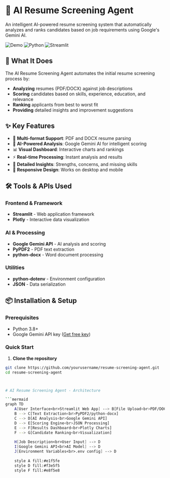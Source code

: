 # 🤖 AI Resume Screening Agent

An intelligent AI-powered resume screening system that automatically analyzes and ranks candidates based on job requirements using Google's Gemini AI.

![Demo](https://img.shields.io/badge/Status-Functional-brightgreen)
![Python](https://img.shields.io/badge/Python-3.8%2B-blue)
![Streamlit](https://img.shields.io/badge/Streamlit-1.28.0-red)

## 🎯 What It Does

The AI Resume Screening Agent automates the initial resume screening process by:
- **Analyzing** resumes (PDF/DOCX) against job descriptions
- **Scoring** candidates based on skills, experience, education, and relevance
- **Ranking** applicants from best to worst fit
- **Providing** detailed insights and improvement suggestions

## ✨ Key Features

- 📄 **Multi-format Support**: PDF and DOCX resume parsing
- 🤖 **AI-Powered Analysis**: Google Gemini AI for intelligent scoring
- 📊 **Visual Dashboard**: Interactive charts and rankings
- ⚡ **Real-time Processing**: Instant analysis and results
- 🎯 **Detailed Insights**: Strengths, concerns, and missing skills
- 📱 **Responsive Design**: Works on desktop and mobile

## 🛠️ Tools & APIs Used

### **Frontend & Framework**
- **Streamlit** - Web application framework
- **Plotly** - Interactive data visualization

### **AI & Processing**
- **Google Gemini API** - AI analysis and scoring
- **PyPDF2** - PDF text extraction
- **python-docx** - Word document processing

### **Utilities**
- **python-dotenv** - Environment configuration
- **JSON** - Data serialization

## 📦 Installation & Setup

### **Prerequisites**
- Python 3.8+
- Google Gemini API key ([Get free key](https://makersuite.google.com/app/apikey))

### **Quick Start**

1. **Clone the repository**
```bash
git clone https://github.com/yourusername/resume-screening-agent.git
cd resume-screening-agent



# AI Resume Screening Agent - Architecture

```mermaid
graph TD
    A[User Interface<br>Streamlit Web App] --> B[File Upload<br>PDF/DOCX]
    B --> C[Text Extraction<br>PyPDF2/python-docx]
    C --> D[AI Analysis<br>Google Gemini API]
    D --> E[Scoring Engine<br>JSON Processing]
    E --> F[Results Dashboard<br>Plotly Charts]
    F --> G[Candidate Ranking<br>Visualization]
    
    H[Job Description<br>User Input] --> D
    I[Google Gemini API<br>AI Model] --> D
    J[Environment Variables<br>.env config] --> D
    
    style A fill:#e1f5fe
    style D fill:#f3e5f5
    style F fill:#e8f5e8
